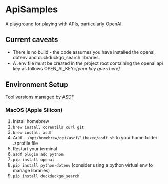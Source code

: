 # ApiSamples
A playground for playing with APIs, particularly OpenAI.

## Current caveats
* There is no build - the code assumes you have installed the openai, dotenv and duckduckgo_search libraries.
* A .env file must be created in the project root containing the openai api key as follows
    OPEN_AI_KEY=_[your key goes here]_

## Environment Setup
Tool versions managed by [ASDF](www.asdf-vm.com)
### MacOS (Apple Silicon)
1. Install homebrew
2. `brew install coreutils curl git`
3. `brew install asdf`
4. Add `. /opt/homebrew/opt/asdf/libexec/asdf.sh` to your home folder .zprofile file
5. Restart your terminal
6. `asdf plugin add python`
7. `pip install openai`
8. `pip install python-dotenv` (consider using a python virtual env to manage libraries)
9. `pip install duckduckgo_search`
